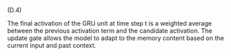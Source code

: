 (D.4)

The final activation of the GRU unit at time step t is a weighted average between
the previous activation term and the candidate activation. The update gate allows
the model to adapt to the memory content based on the current input and past
context.